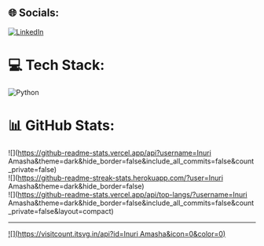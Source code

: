 
## 🌐 Socials:
[![LinkedIn](https://img.shields.io/badge/LinkedIn-%230077B5.svg?logo=linkedin&logoColor=white)](https://linkedin.com/in/inuri-amasha-80b971259) 

# 💻 Tech Stack:
![Python](https://img.shields.io/badge/python-3670A0?style=for-the-badge&logo=python&logoColor=ffdd54)
# 📊 GitHub Stats:
![](https://github-readme-stats.vercel.app/api?username=Inuri Amasha&theme=dark&hide_border=false&include_all_commits=false&count_private=false)<br/>
![](https://github-readme-streak-stats.herokuapp.com/?user=Inuri Amasha&theme=dark&hide_border=false)<br/>
![](https://github-readme-stats.vercel.app/api/top-langs/?username=Inuri Amasha&theme=dark&hide_border=false&include_all_commits=false&count_private=false&layout=compact)

---
[![](https://visitcount.itsvg.in/api?id=Inuri Amasha&icon=0&color=0)](https://visitcount.itsvg.in)

<!-- Proudly created with GPRM ( https://gprm.itsvg.in ) -->

